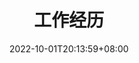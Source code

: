 ---
title: "工作经历"
date: 2022-10-01T20:13:59+08:00
description: 我的工作经历
type: resume
enableToc: false
header:
  image: 
    src: images/whoami/avatar.png
    height: 100
    alt: avatar
  infos:
    name: Kitin
    email: hi@kitin.cn
    phone: 
    website: https://kitin.cn
    addr: 江西省南昌市西湖区
items:
  - title: 工作经历
    sections:
      - title: 南昌美家帮
        subtitle: 销售助理
        contents: | 
          {{< boxmd >}}
          📅 2017-02 ~ 2017-07 `实习`
          {{< /boxmd >}}{{< alert theme="danger" >}}
          - 工作内容
          
            1. 在部门负责人安排下对客户进行前期沟通与咨询
          
            2. 对已确认订单进行跟进、回访
          
            3. 在项目施工过程中对客户与其他部门人员进行对接
          {{< /alert >}}

          ---

      - title: 南昌左岸装饰
        subtitle: 设计师助理
        contents: | 
          {{< boxmd >}}
          📅 2017-07 ~ 2018-07 `实习`
          {{< /boxmd >}}{{< alert theme="warning" >}}
          - 工作内容
          
            1. 在部门负责人安排下对新项目进行测绘及初步设计

            2. 按工作流程要求，配合其他部门人员工作
          
            3. 协调解决装饰过程中的各种技术问题
          
            4. 协助进行室内装饰的成本核算和资源分析
          {{< /alert >}}

          ---

      - title: 深圳简一大理石
        subtitle: 设计师
        contents: | 
          {{< boxmd >}}
          📅 2018-07 ~ 2020-09 `正式`
          {{< /boxmd >}}{{< alert theme="info" >}}
          - 工作内容

            1. 负责新项目的测绘、设计及核算

            2. 确定初步设计案后交由助理设计师进行绘制并进行指导

            3. 定期对施工现场进行查看，巡检

            4. 配合其他部门人员对项目进行跟踪，维护
          {{< /alert >}}

          ---

      - title: 南昌象造设计
        subtitle: 工装助理
        contents: | 
          {{< boxmd >}}
          📅 2020-09 ~ 2021-08 `正式`
          {{< /boxmd >}}{{< alert theme="success" >}}
          - 工作内容

            1. 在部门负责人安排下对新项目进行测绘

            2. 按照设计案对项目进行绘制、深化

            3. 定期到施工现场进行查看、学习

            4. 配合相关人员对项目进行跟进
          {{< /alert >}}

          ---

      - title: 南昌菱光科技有限公司
        subtitle: 物料员，储备领班
        contents: | 
          {{< boxmd >}}
          📅 2021-08 ~ 2022-11 `正式`
          {{< /boxmd >}}{{< alert theme="danger" >}}
          - 工作内容

            1. 保证前、后段与本产线物料的对接、供给

            2. 根据生产任务对产线人员、工作进行安排

            3. 负责产线工单的领取、申报、分发、跟踪

            4. 对每日产能进行整理上报
          {{< /alert >}}

          ---

---